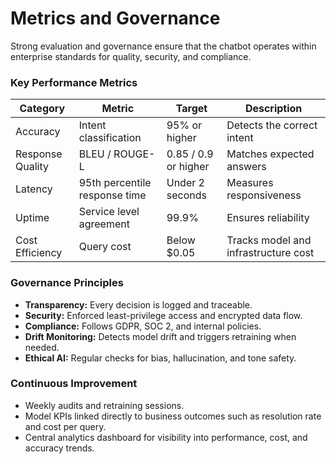 # Metrics and Governance

Strong evaluation and governance ensure that the chatbot operates within enterprise standards for quality, security, and compliance.

### Key Performance Metrics

| Category | Metric | Target | Description |
|-----------|---------|---------|-------------|
| Accuracy | Intent classification | 95% or higher | Detects the correct intent |
| Response Quality | BLEU / ROUGE-L | 0.85 / 0.9 or higher | Matches expected answers |
| Latency | 95th percentile response time | Under 2 seconds | Measures responsiveness |
| Uptime | Service level agreement | 99.9% | Ensures reliability |
| Cost Efficiency | Query cost | Below $0.05 | Tracks model and infrastructure cost |

### Governance Principles
- **Transparency:** Every decision is logged and traceable.  
- **Security:** Enforced least-privilege access and encrypted data flow.  
- **Compliance:** Follows GDPR, SOC 2, and internal policies.  
- **Drift Monitoring:** Detects model drift and triggers retraining when needed.  
- **Ethical AI:** Regular checks for bias, hallucination, and tone safety.

### Continuous Improvement
- Weekly audits and retraining sessions.  
- Model KPIs linked directly to business outcomes such as resolution rate and cost per query.  
- Central analytics dashboard for visibility into performance, cost, and accuracy trends.
